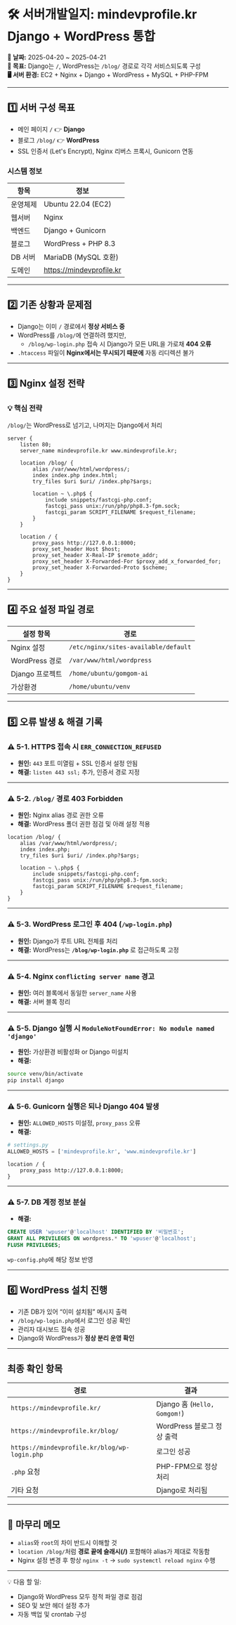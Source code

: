 
# 🛠️ 서버개발일지: mindevprofile.kr Django + WordPress 통합

**📅 날짜:** 2025-04-20 ~ 2025-04-21  
**🎯 목표:** Django는 `/`, WordPress는 `/blog/` 경로로 각각 서비스되도록 구성  
**🖥️ 서버 환경:** EC2 + Nginx + Django + WordPress + MySQL + PHP-FPM

---

## 1️⃣ 서버 구성 목표

- 메인 페이지 `/` 👉 **Django**
- 블로그 `/blog/` 👉 **WordPress**
- SSL 인증서 (Let's Encrypt), Nginx 리버스 프록시, Gunicorn 연동

###  시스템 정보

| 항목 | 정보 |
|------|------|
| 운영체제 | Ubuntu 22.04 (EC2) |
| 웹서버 | Nginx |
| 백엔드 | Django + Gunicorn |
| 블로그 | WordPress + PHP 8.3 |
| DB 서버 | MariaDB (MySQL 호환) |
| 도메인 | https://mindevprofile.kr |

---

## 2️⃣ 기존 상황과 문제점

- Django는 이미 `/` 경로에서 **정상 서비스 중**
- WordPress를 `/blog/`에 연결하려 했지만,
    - `/blog/wp-login.php` 접속 시 Django가 모든 URL을 가로채 **404 오류**
- `.htaccess` 파일이 **Nginx에서는 무시되기 때문에** 자동 리디렉션 불가

---

## 3️⃣ Nginx 설정 전략

### 💡 핵심 전략
`/blog/`는 WordPress로 넘기고, 나머지는 Django에서 처리

```nginx
server {
    listen 80;
    server_name mindevprofile.kr www.mindevprofile.kr;

    location /blog/ {
        alias /var/www/html/wordpress/;
        index index.php index.html;
        try_files $uri $uri/ /index.php?$args;

        location ~ \.php$ {
            include snippets/fastcgi-php.conf;
            fastcgi_pass unix:/run/php/php8.3-fpm.sock;
            fastcgi_param SCRIPT_FILENAME $request_filename;
        }
    }

    location / {
        proxy_pass http://127.0.0.1:8000;
        proxy_set_header Host $host;
        proxy_set_header X-Real-IP $remote_addr;
        proxy_set_header X-Forwarded-For $proxy_add_x_forwarded_for;
        proxy_set_header X-Forwarded-Proto $scheme;
    }
}
```

---

## 4️⃣ 주요 설정 파일 경로

| 설정 항목 | 경로 |
|-----------|------|
| Nginx 설정 | `/etc/nginx/sites-available/default` |
| WordPress 경로 | `/var/www/html/wordpress` |
| Django 프로젝트 | `/home/ubuntu/gomgom-ai` |
| 가상환경 | `/home/ubuntu/venv` |

---

## 5️⃣ 오류 발생 & 해결 기록

### ⚠️ 5-1. HTTPS 접속 시 `ERR_CONNECTION_REFUSED`
- **원인:** `443` 포트 미열림 + SSL 인증서 설정 안됨
-  **해결:** `listen 443 ssl;` 추가, 인증서 경로 지정

---

### ⚠️ 5-2. `/blog/` 경로 403 Forbidden
- **원인:** Nginx alias 경로 권한 오류
-  **해결:** WordPress 폴더 권한 점검 및 아래 설정 적용

```nginx
location /blog/ {
    alias /var/www/html/wordpress/;
    index index.php;
    try_files $uri $uri/ /index.php?$args;

    location ~ \.php$ {
        include snippets/fastcgi-php.conf;
        fastcgi_pass unix:/run/php/php8.3-fpm.sock;
        fastcgi_param SCRIPT_FILENAME $request_filename;
    }
}
```

---

### ⚠️ 5-3. WordPress 로그인 후 404 (`/wp-login.php`)
- **원인:** Django가 루트 URL 전체를 처리
-  **해결:** WordPress는 **`/blog/wp-login.php`** 로 접근하도록 고정

---

### ⚠️ 5-4. Nginx `conflicting server name` 경고
- **원인:** 여러 블록에서 동일한 `server_name` 사용
-  **해결:** 서버 블록 정리

---

### ⚠️ 5-5. Django 실행 시 `ModuleNotFoundError: No module named 'django'`
- **원인:** 가상환경 비활성화 or Django 미설치
-  **해결:**

```bash
source venv/bin/activate
pip install django
```

---

### ⚠️ 5-6. Gunicorn 실행은 되나 Django 404 발생
- **원인:** `ALLOWED_HOSTS` 미설정, `proxy_pass` 오류
-  **해결:**

```python
# settings.py
ALLOWED_HOSTS = ['mindevprofile.kr', 'www.mindevprofile.kr']
```

```nginx
location / {
    proxy_pass http://127.0.0.1:8000;
}
```

---

### ⚠️ 5-7. DB 계정 정보 분실
-  **해결:**

```sql
CREATE USER 'wpuser'@'localhost' IDENTIFIED BY '비밀번호';
GRANT ALL PRIVILEGES ON wordpress.* TO 'wpuser'@'localhost';
FLUSH PRIVILEGES;
```

`wp-config.php`에 해당 정보 반영

---

## 6️⃣ WordPress 설치 진행

- 기존 DB가 있어 “이미 설치됨” 메시지 출력
- `/blog/wp-login.php`에서 로그인 성공 확인
- 관리자 대시보드 접속 성공
- Django와 WordPress가 **정상 분리 운영 확인**

---

##  최종 확인 항목

| 경로 | 결과 |
|------|------|
| `https://mindevprofile.kr/` | Django 홈 (`Hello, Gomgom!`) |
| `https://mindevprofile.kr/blog/` | WordPress 블로그 정상 출력 |
| `https://mindevprofile.kr/blog/wp-login.php` | 로그인 성공 |
| `.php` 요청 | PHP-FPM으로 정상 처리 |
| 기타 요청 | Django로 처리됨 |

---

## 📝 마무리 메모

- `alias`와 `root`의 차이 반드시 이해할 것
- `location /blog/`처럼 **경로 끝에 슬래시(/)** 포함해야 alias가 제대로 작동함
- Nginx 설정 변경 후 항상 `nginx -t` → `sudo systemctl reload nginx` 수행

---

💡 다음 할 일:
- Django와 WordPress 모두 정적 파일 경로 점검
- SEO 및 보안 헤더 설정 추가
- 자동 백업 및 crontab 구성
